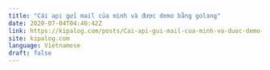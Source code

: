 ```yaml
---
title: "Cái api gửi mail của mình và được demo bằng golang"
date: 2020-07-04T04:40:42Z
link: https://kipalog.com/posts/Cai-api-gui-mail-cua-minh-va-duoc-demo-bang-golang?utm_medium=RSS&utm_source=news.12bit.vn
site: kipalog.com
language: Vietnamese
draft: false
---
```

